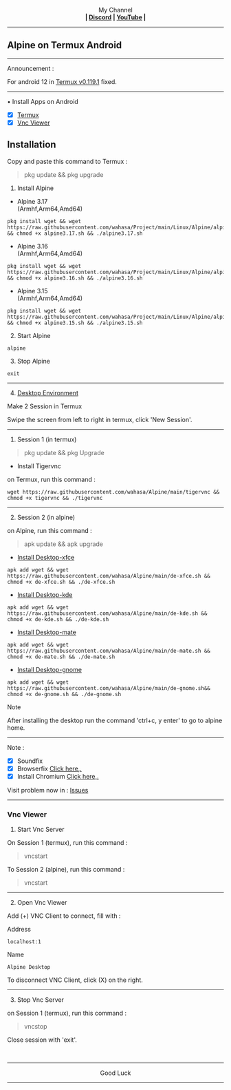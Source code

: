 
<p align="center">My Channel</br><b>
| <a href="https://discord.gg/GCehyym">Discord</a> | <a href="https://youtube.com/channel/UC3sLb7eZCu72iv3G1yUhUHQ">YouTube</a> |</b></p>

---
## Alpine on Termux Android

---
Announcement :

For android 12 in [Termux v0.119.1](https://apkcombo.com/termux/com.termux/) fixed.

---
• Install Apps on Android
- [x] [Termux](https://github.com/termux/termux-app/releases)
- [x] [Vnc Viewer](https://play.google.com/store/apps/details?id=com.realvnc.viewer.android)

## Installation

Copy and paste this command to Termux :
> pkg update && pkg upgrade

1. Install Alpine

* Alpine 3.17</br>
(Armhf,Arm64,Amd64)
```
pkg install wget && wget https://raw.githubusercontent.com/wahasa/Project/main/Linux/Alpine/alpine3.17.sh && chmod +x alpine3.17.sh && ./alpine3.17.sh
```

* Alpine 3.16</br>
(Armhf,Arm64,Amd64)
```
pkg install wget && wget https://raw.githubusercontent.com/wahasa/Project/main/Linux/Alpine/alpine3.16.sh && chmod +x alpine3.16.sh && ./alpine3.16.sh
```

* Alpine 3.15</br>
(Armhf,Arm64,Amd64)
```
pkg install wget && wget https://raw.githubusercontent.com/wahasa/Project/main/Linux/Alpine/alpine3.15.sh && chmod +x alpine3.15.sh && ./alpine3.15.sh
```
 


2. Start Alpine
```
alpine
```

3. Stop Alpine
```
exit
```

---
4. [Desktop Environment](https://github.com/wahasa/Alpine/issues/2)

Make 2 Session in Termux

Swipe the screen from left to right in termux, click 'New Session'.

---
1. Session 1 (in termux)
> pkg update && pkg Upgrade

* Install Tigervnc

on Termux, run this command :
```
wget https://raw.githubusercontent.com/wahasa/Alpine/main/tigervnc && chmod +x tigervnc && ./tigervnc
```

---
2. Session 2 (in alpine)

on Alpine, run this command :
> apk update && apk upgrade

- [Install Desktop-xfce](https://youtu.be/KjrNB2WG6l8)
```
apk add wget && wget https://raw.githubusercontent.com/wahasa/Alpine/main/de-xfce.sh && chmod +x de-xfce.sh && ./de-xfce.sh
```

- [Install Desktop-kde](https://youtu.be/MLa_uA3CIgE)
```
apk add wget && wget https://raw.githubusercontent.com/wahasa/Alpine/main/de-kde.sh && chmod +x de-kde.sh && ./de-kde.sh
```

- [Install Desktop-mate](https://youtu.be/1-FIP9eerfU)
```
apk add wget && wget https://raw.githubusercontent.com/wahasa/Alpine/main/de-mate.sh && chmod +x de-mate.sh && ./de-mate.sh
```

- [Install Desktop-gnome](https://youtu.be/1mVlZ4UFQLo)

```
apk add wget && wget https://raw.githubusercontent.com/wahasa/Alpine/main/de-gnome.sh&& chmod +x de-gnome.sh && ./de-gnome.sh
```

Note

After installing the desktop run the command 'ctrl+c, y enter' to go to alpine home.

---
Note :
- [x] Soundfix
- [x] Browserfix [Click here,.](https://github.com/wahasa/Alpine/issues/1#issuecomment-1283386128)
- [x] Install Chromium [Click here,.](https://github.com/wahasa/Alpine/issues/1#issuecomment-1288258119)

Visit problem now in : [Issues](https://github.com/wahasa/Alpine/issues)

---
### Vnc Viewer 
1. Start Vnc Server

On Session 1 (termux), run this command :

> vncstart

To Session 2 (alpine), run this command :

> vncstart

---
2. Open Vnc Viewer

Add (+) VNC Client to connect, fill with :

Address
```
localhost:1
```

Name
```
Alpine Desktop
```

To disconnect VNC Client, click (X) on the right.

---
3. Stop Vnc Server

on Session 1 (termux), run this command :

> vncstop

Close session with 'exit'.

</br>

---
<p align="center">Good Luck</p>

---
